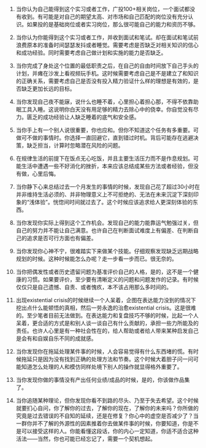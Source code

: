 1. 当你认为自己能得到这个实习或者工作，广投100+相关岗位，一个面试都没有收到。有可能是对自己的期望太高、对市场和自己匹配的岗位没有充分认识。如果投的是基础岗位或者实习岗位，那么很可能自己的能力和资历不够。
   
2. 当你认为你能得到这个实习或者工作，并收到面试和笔试。却在面试和笔试前浪费原本的准备时间瑟瑟发抖或者睡觉。需要考虑是否缺乏对相关知识的信心和成功经验。同时需要考虑自己做计划和实施的能力是否缺乏。
   
3. 当你完成了身处这个位置的最低职责之后，在自己的自由时间放下自己手头的计划，并瘫在沙发上看视频玩手机。这时候需要考虑自己是不是建立了和知识的正确关系，需要考虑自己是否没有投入精力验证什么样的理想是有效的，是否缺乏更加长远的目标。
   
4. 当你发现自己夜不能寐，说什么也睡不着，心里担心着担心那，不得不依靠助眠工具入睡。这说明你白天没有用足够的精力去除心中的侥幸。你自觉没有尽力。匮乏的成功经验让人缺乏睡着的底气和安全感。
   
5. 当你手上有一个别人说很重要，你也应和。但你不知道这个任务有多重要。可做可不做的事情时。你选择一直回避它，直到错过时机。背后可能存在逃避决策，缺乏担当，计算时忽略潜在风险的问题。
   
6. 在规律生活的前提下在饭点无心吃饭，并且主要生活压力而不是作息规划。可能生活中遭遇一些不好消化的挫折，本来应该总结成某些方法或者经验，但没有做，心里后悔。

7. 当你静下心来总结过去一个月发生的事情的时候，发现自己花了超过30小时在并非维持生活必须的、并非物理意义上不可拒绝的、无法在未来沉淀下深刻印象的“浅体验”。恍惚间时间就过去了。这个时候应该追求给人更深刻体验的东西。

8. 当你发现你实际上得到这个工作机会。发现自己的能力能靠运气勉强过关，但自己的努力并不能让自己满意。也许自己在判断面试难度上有偏差、在判断自己的追求是否可行方面也有偏差。

9. 当你发现你心神不宁，很难踏实下来做某个技能。仔细观察发现缺乏远期战略规划的时候。这种时候能怎么办呢？走一步看一步而已。很无奈的。

10. 当你把偶发性或者历史遗留问题为基准评价自己的人格，是的，这不是一个健康的习惯。如果要评价，至少要有清晰定义的问题和问题发作的记录。有时候仅仅只是自己遗憾、自责、或者愧疚，本不该占用那么多时间的。

11. 出现existential crisis的时候继续一个人呆着，企图在表达能力没到的情况下挖出点什么能顿悟的真相，然后一劳永逸的治愈existential crisis。这是很难的。至少笔者目前无法做到。在表达能力和复盘技巧不够的时候，比起一个人呆着，更合适的方式是和别人谈一谈自己有什么贡献的，承担一些力所能及的责任。也许人心里是有一种社会性在的，给人帮助或者给人带来某种启发自己是会有和自娱自乐不同的成就感。

12. 当你发现你在拖延处理某件事的时候，人会容易觉得有什么东西堵的慌。有时候拖延只是因为没有找到正确的处理方法和节奏。这个时候大着胆子问一问可能知道怎么处理的人和模仿同样处境下别人的操作就显得格外重要了。

13. 当你发现你做的事情没有产出任何业绩/成品的时候，是的，你该做作品集了。

14. 当你追随某种理论，但你发现你看不到路的尽头、乃至于失去希望。这个时候就要扪心自问，你了解你的过去，了解你的现在，了解你的未来吗？你所做的究竟是过去错误的不自知的延续，还是在修复？你心中的虚空是否减少了？当一群你并不了解的外源性的因素推着你去做某件事的时候，你要知道，你是不是可以接受这样的人。你能看懂这段话，你的内心一定知道，你适不适合这种活法——当然，你也可能已经忘记了，需要一个契机想起。
